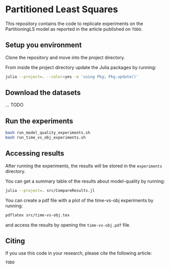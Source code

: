 # Partitioned Least Squares

This repository contains the code to replicate experiments on the PartitioningLS model
as reported in the article published on ```TODO```.

## Setup you environment

Clone the repository and move into the project directory.

From inside the project directory update the Julia packages by running:

```bash
julia --project=. --color=yes -e 'using Pkg; Pkg.update()'
```

## Download the datasets

... TODO

## Run the experiments

```bash
bash run_model_quality_experiments.sh
bash run_time_vs_obj_experiments.sh
```

## Accessing results

After running the experiments, the results will be stored in the `experiments` directory.

You can get a summary table of the results about model-quality by running:

```bash
julia --project=. src/CompareResults.jl
```

You can create a pdf file with a plot of the time-vs-obj experiments by running:

```bash
pdflatex src/time-vs-obj.tex
```

and access the results by opening the `time-vs-obj.pdf` file.

## Citing

If you use this code in your research, please cite the following article:

```
TODO
```